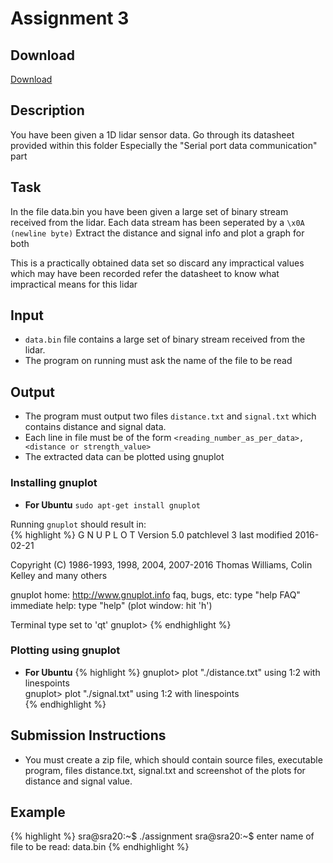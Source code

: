 # Assignment 3
## Download 
[Download](<Add download link here>)
## Description
You have been given a 1D lidar sensor data.
Go through its datasheet provided within this folder
Especially the "Serial port data communication" part

## Task
In the file data.bin
you have been given a large set of binary stream received from the lidar.
Each data stream has been seperated by a `\x0A (newline byte)`
Extract the distance and signal info and plot a graph for both

This is a practically obtained data set
so discard any impractical values which may have been recorded
refer the datasheet to know what impractical means for this lidar

## Input
* `data.bin` file contains a large set of binary stream received from the lidar.
* The program on running must ask the name of the file to be read

## Output
* The program must output two files `distance.txt` and `signal.txt` which contains distance and signal data.
* Each line in file must be of the form `<reading_number_as_per_data>, <distance or strength_value>`
* The extracted data can be plotted using gnuplot

### Installing gnuplot
* **For Ubuntu**
`sudo apt-get install gnuplot`

Running `gnuplot` should result in:  
{% highlight %}
G N U P L O T
Version 5.0 patchlevel 3    last modified 2016-02-21 

Copyright (C) 1986-1993, 1998, 2004, 2007-2016
Thomas Williams, Colin Kelley and many others

gnuplot home:     http://www.gnuplot.info
faq, bugs, etc:   type "help FAQ"
immediate help:   type "help"  (plot window: hit 'h')

 Terminal type set to 'qt'
 gnuplot>
 {% endhighlight %}
### Plotting using gnuplot
* **For Ubuntu**
{% highlight %}
gnuplot> plot "./distance.txt" using 1:2 with linespoints  
gnuplot> plot "./signal.txt" using 1:2 with linespoints  
{% endhighlight %}

## Submission Instructions
* You must create a zip file, which should contain source files, executable program, files distance.txt, signal.txt and screenshot of the plots for distance and signal value.

## Example
{% highlight %}
sra@sra20:~$ ./assignment
sra@sra20:~$ enter name of file to be read: data.bin
{% endhighlight %}
